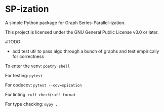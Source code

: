# SP-ization

A simple Python package for Graph Series-Parallel-ization.

This project is licensed under the GNU General Public License v3.0 or later.

#TODO:

- add test util to pass algo through a bunch of graphs and test empirically for correctness

To enter the venv: `poetry shell`

For testing: `pytest`

For codecov: `pytest --cov=spization`

For linting: `ruff check`/`ruff format`

For type checking: `mypy .`